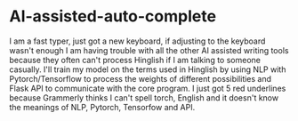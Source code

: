 # AI-assisted-auto-complete
I am a fast typer, just got a new keyboard, if adjusting to the keyboard wasn't enough I am having trouble with all the other AI assisted writing tools because they often can't process Hinglish if I am talking to someone casually.
I'll train my model on the terms used in Hinglish by using NLP with Pytorch/Tensorflow to process the weights of different possibilities and Flask API to communicate with the core program.
I just got 5 red underlines because Grammerly thinks I can't spell torch, English and it doesn't know the meanings of NLP, Pytorch, Tensorfow and API.
